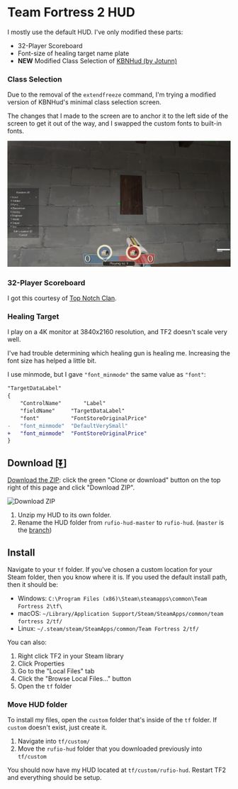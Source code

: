# Team Fortress 2 HUD

I mostly use the default HUD. I've only modified these parts:

- 32-Player Scoreboard
- Font-size of healing target name plate
- **NEW** Modified Class Selection of [KBNHud (by Jotunn)](https://gamebanana.com/mods/26847)

### Class Selection

Due to the removal of the `extendfreeze` command, I'm trying a modified version of KBNHud's minimal class selection screen.

The changes that I made to the screen are to anchor it to the left side of the screen to get it out of the way, and I swapped the custom fonts to built-in fonts.

<img src="docs/classselection-2.png" alt="Image of new Class Selection screen">

### 32-Player Scoreboard

I got this courtesy of [Top Notch Clan](https://topnotchclan.com/phpbb/viewtopic.php?f=20&t=487).

### Healing Target

I play on a 4K monitor at 3840x2160 resolution, and TF2 doesn't scale very well.

I've had trouble determining which healing gun is healing me. Increasing the font size has helped a little bit.

I use minmode, but I gave `"font_minmode"` the same value as `"font"`:

```diff
"TargetDataLabel"
{
	"ControlName"		"Label"
	"fieldName"		"TargetDataLabel"
	"font"			"FontStoreOriginalPrice"
-	"font_minmode"	"DefaultVerySmall"
+	"font_minmode"	"FontStoreOriginalPrice"
}
```

## Download [[:arrow_double_down:](https://github.com/rufio-tf2/rufio-hud/archive/master.zip)]

[Download the ZIP](<(https://github.com/rufio-tf2/rufio-hud/archive/master.zip)>): click the green "Clone or download" button on the top right of this page and click "Download ZIP".

<img src="https://i.imgur.com/OX9A0dt.png" width="50%" height="50%" alt="Download ZIP">

1.  Unzip my HUD to its own folder.
1.  Rename the HUD folder from `rufio-hud-master` to `rufio-hud`. (`master` is the [branch](https://guides.github.com/introduction/flow/))

## Install

Navigate to your `tf` folder. If you've chosen a custom location for your Steam folder, then you know where it is. If you used the default install path, then it should be:

- Windows: `C:\Program Files (x86)\Steam\steamapps\common\Team Fortress 2\tf\`
- macOS: `~/Library/Application Support/Steam/SteamApps/common/team fortress 2/tf/`
- Linux: `~/.steam/steam/SteamApps/common/Team Fortress 2/tf/`

You can also:

1.  Right click TF2 in your Steam library
1.  Click Properties
1.  Go to the "Local Files" tab
1.  Click the "Browse Local Files..." button
1.  Open the `tf` folder

### Move HUD folder

To install my files, open the `custom` folder that's inside of the `tf` folder. If `custom` doesn't exist, just create it.

1.  Navigate into `tf/custom/`
1.  Move the `rufio-hud` folder that you downloaded previously into `tf/custom`

You should now have my HUD located at `tf/custom/rufio-hud`. Restart TF2 and everything should be setup.
